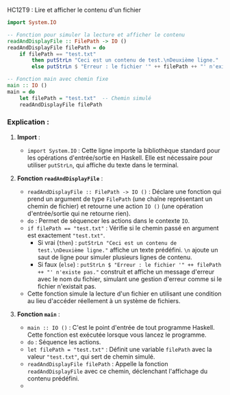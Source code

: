 HC12T9 : Lire et afficher le contenu d'un fichier
```haskell
import System.IO

-- Fonction pour simuler la lecture et afficher le contenu
readAndDisplayFile :: FilePath -> IO ()
readAndDisplayFile filePath = do
    if filePath == "test.txt"
        then putStrLn "Ceci est un contenu de test.\nDeuxième ligne."
        else putStrLn $ "Erreur : le fichier '" ++ filePath ++ "' n'existe pas."

-- Fonction main avec chemin fixe
main :: IO ()
main = do
    let filePath = "test.txt"  -- Chemin simulé
    readAndDisplayFile filePath
```

### Explication :
1. **Import** :
   - `import System.IO` : Cette ligne importe la bibliothèque standard pour les opérations d'entrée/sortie en Haskell. Elle est nécessaire pour utiliser `putStrLn`, qui affiche du texte dans le terminal.

2. **Fonction `readAndDisplayFile`** :
   - `readAndDisplayFile :: FilePath -> IO ()` : Déclare une fonction qui prend un argument de type `FilePath` (une chaîne représentant un chemin de fichier) et retourne une action `IO ()` (une opération d'entrée/sortie qui ne retourne rien).
   - `do` : Permet de séquencer les actions dans le contexte `IO`.
   - `if filePath == "test.txt"` : Vérifie si le chemin passé en argument est exactement `"test.txt"`.
     - Si vrai (`then`) : `putStrLn "Ceci est un contenu de test.\nDeuxième ligne."` affiche un texte prédéfini. `\n` ajoute un saut de ligne pour simuler plusieurs lignes de contenu.
     - Si faux (`else`) : `putStrLn $ "Erreur : le fichier '" ++ filePath ++ "' n'existe pas."` construit et affiche un message d'erreur avec le nom du fichier, simulant une gestion d'erreur comme si le fichier n'existait pas.
   - Cette fonction simule la lecture d'un fichier en utilisant une condition au lieu d'accéder réellement à un système de fichiers.

3. **Fonction `main`** :
   - `main :: IO ()` : C'est le point d'entrée de tout programme Haskell. Cette fonction est exécutée lorsque vous lancez le programme.
   - `do` : Séquence les actions.
   - `let filePath = "test.txt"` : Définit une variable `filePath` avec la valeur `"test.txt"`, qui sert de chemin simulé.
   - `readAndDisplayFile filePath` : Appelle la fonction `readAndDisplayFile` avec ce chemin, déclenchant l'affichage du contenu prédéfini.
   - 
